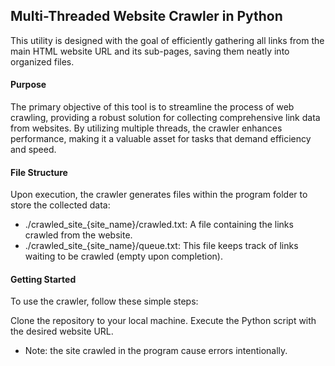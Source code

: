 ## Multi-Threaded Website Crawler in Python
This utility is designed with the goal of efficiently gathering all links from the main HTML website URL 
and its sub-pages, saving them neatly into organized files.

#### Purpose
The primary objective of this tool is to streamline the process of web crawling, providing a robust solution 
for collecting comprehensive link data from websites. By utilizing multiple threads, 
the crawler enhances performance, making it a valuable asset for tasks that demand efficiency and speed.

#### File Structure
Upon execution, the crawler generates files within the program folder to store the collected data:

- ./crawled_site_{site_name}/crawled.txt: A file containing the links crawled from the website.
- ./crawled_site_{site_name}/queue.txt: This file keeps track of links waiting to be crawled 
(empty upon completion).

#### Getting Started
To use the crawler, follow these simple steps:

Clone the repository to your local machine.
Execute the Python script with the desired website URL.

* Note: the site crawled in the program cause errors intentionally.
